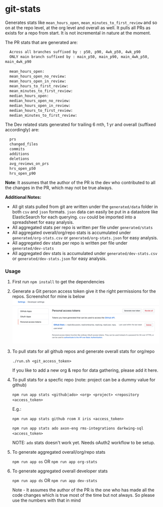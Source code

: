 # git-stats

Generates stats like `mean_hours_open`, `mean_minutes_to_first_review` and so on at the repo level, at the org level and overall as well. 
It pulls all PRs as exists for a repo from start. It is not incremental in nature at the moment.

   The PR stats that are generated are:
  
      Across all branches suffixed by : p50, p90, 4wk_p50, 4wk_p90
      ONLY main branch suffixed by : main_p50, main_p90, main_4wk_p50, main_4wk_p90    

      mean_hours_open:
      mean_hours_open_no_review:
      mean_hours_open_in_review: 
      mean_hours_to_first_review: 
      mean_minutes_to_first_review: 
      median_hours_open: 
      median_hours_open_no_review: 
      median_hours_open_in_review: 
      median_hours_to_first_review: 
      median_minutes_to_first_review:

   The Dev related stats generated for trailing 6 mth, 1 yr and overall (suffixed accordingly) are:

      prs
      changed_files
      commits
      additions
      deletions
      avg_reviews_on_prs
      hrs_open_p50
      hrs_open_p90
   **Note**: It assumes that the author of the PR is the dev who contributed to all the changes in the PR, which may not be true always.

**Additional Notes:**
- All git stats pulled from git are written under the `generated/data` folder in both `csv` and `json` formats. 
  `json` data can easily be put in a datastore like ElasticSearch for each querying. 
  `csv` could be imported into a spreadsheet for easy analysis.
- All aggregated stats per repo is written per file under `generated/stats`
- All aggregated overall/org/repo stats is accumulated under `generated/org-stats.csv` or `generated/org-stats.json` for easy analysis.
- All aggregated dev stats per repo is written per file under `generated/dev-stats`
- All aggregated dev stats is accumulated under `generated/dev-stats.csv` or `generated/dev-stats.json` for easy analysis.

### Usage

1. First run `npm install` to get the dependencies
   
2. Generate a Git person access token give it the right permissions for the repos. Screenshot for mine is below
   ![alt text](git-token-settings.png?raw=true)

3. To pull stats for all github repos and generate overall stats for org/repo
   
    `./run.sh <git_access_token>`

    If you like to add a new org & repo for data gathering, please add it here.

4. To pull stats for a specfic repo (note: project can be a dummy value for github)

    `npm run app stats <github|ado> <org> <project> <repository <access_token>`

    E.g.:

    `npm run app stats github rcom X iris <access_token>`

    `npm run app stats ado axon-eng rms-integrations darkwing-sql <access_token>`

    NOTE: `ado` stats doesn't work yet. Needs oAuth2 workflow to be setup.

5. To generate aggregated overall/org/repo stats

    `npm run app os` OR `npm run app org-stats`

6. To generate aggregated overall developer stats

   `npm run app ds` OR `npm run app dev-stats`
   
    Note - It assumes the author of the PR is the one who has made all the code changes which is true most of the time but not always. So please use the numbers with that in mind